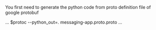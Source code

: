 

You first need to generate the python code from proto definition file of google protobuf

...
 $protoc --python_out=. messaging-app.proto.proto
 ...
 
